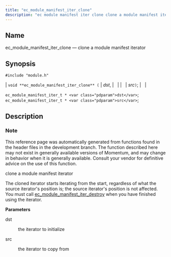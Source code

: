```yaml
---
title: "ec_module_manifest_iter_clone"
description: "ec module manifest iter clone clone a module manifest iterator void ec module manifest iter clone dst src ec module manifest iter t dst ec module manifest iter t src This reference page was automatically generated from functions found in the header files in the development branch The function described..."
---
```


<a name="apis.ec_module_manifest_iter_clone"></a> 
## Name

ec_module_manifest_iter_clone — clone a module manifest iterator

## Synopsis

`#include "module.h"`

| `void **ec_module_manifest_iter_clone** (` | <var class="pdparam">dst</var>, |   |
|   | <var class="pdparam">src</var>`)`; |   |

`ec_module_manifest_iter_t * <var class="pdparam">dst</var>`;
`ec_module_manifest_iter_t * <var class="pdparam">src</var>`;<a name="idp57852752"></a> 
## Description

### Note

This reference page was automatically generated from functions found in the header files in the development branch. The function described here may not exist in generally available versions of Momentum, and may change in behavior when it is generally available. Consult your vendor for definitive advice on the use of this function.

clone a module manifest iterator

The cloned iterator starts iterating from the start, regardless of what the source iterator's position is; the source iterator's position is not affected. You must call [ec_module_manifest_iter_destroy](/momentum/3/3-api/apis-ec-module-manifest-iter-destroy) when you have finished using the iterator.

**<a name="idp57856848"></a> Parameters**

<dl class="variablelist">

<dt>dst</dt>

<dd>

the iterator to initialize

</dd>

<dt>src</dt>

<dd>

the iterator to copy from

</dd>

</dl>